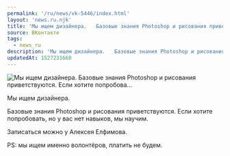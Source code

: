 ```yaml
---
permalink: '/ru/news/vk-5446/index.html'
layout: 'news.ru.njk'
title: 'Мы ищем дизайнера.   Базовые знания Photoshop и рисования приветствуются. Если хотите попробова…'
source: ВКонтакте
tags:
  - news_ru
description: 'Мы ищем дизайнера.   Базовые знания Photoshop и рисования приветствуются. Если хотите попробова…'
updatedAt: 1527231660
---
```

![Мы ищем дизайнера.   Базовые знания Photoshop и рисования приветствуются. Если хотите попробова…](https://sun9-75.userapi.com/impf/c847217/v847217950/5691e/_bpyx2uPpD8.jpg?size=1200x900&quality=96&proxy=1&sign=764aa0457955d7d37eebabb87872dc9b&c_uniq_tag=duzniTWaTgt5mm8j5EHoXOYQBMU4M6S3yRSKSlXo0Bc&type=album)

Мы ищем дизайнера.

Базовые знания Photoshop и рисования приветствуются. Если хотите попробовать, но у вас нет навыков, мы научим.

Записаться можно у Алексея Елфимова.

PS: мы ищем именно волонтёров, платить не будем.
